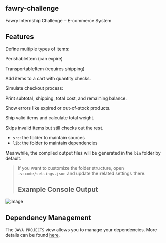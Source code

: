 ## fawry-challenge

Fawry Internship Challenge – E-commerce System
## Features

Define multiple types of items:

PerishableItem (can expire)

TransportableItem (requires shipping)

Add items to a cart with quantity checks.

Simulate checkout process:

Print subtotal, shipping, total cost, and remaining balance.

Show errors like expired or out-of-stock products.

Ship valid items and calculate total weight.

Skips invalid items but still checks out the rest.



- `src`: the folder to maintain sources
- `lib`: the folder to maintain dependencies

Meanwhile, the compiled output files will be generated in the `bin` folder by default.

> If you want to customize the folder structure, open `.vscode/settings.json` and update the related settings there.
> ##  Example Console Output
![image](https://github.com/user-attachments/assets/867a53c2-bfc0-4f73-a885-c5ab133917b7)

## Dependency Management

The `JAVA PROJECTS` view allows you to manage your dependencies. More details can be found [here](https://github.com/microsoft/vscode-java-dependency#manage-dependencies).
